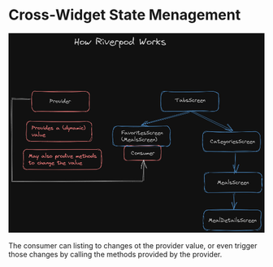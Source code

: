 # Cross-Widget State Menagement

![1695297436443](image/README/1695297436443.png)

The consumer can listing to changes ot the provider value, or even trigger those changes by calling the methods provided by the provider.
